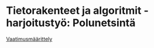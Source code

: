 # Tietorakenteet ja algoritmit -harjoitustyö: Polunetsintä

[Vaatimusmäärittely](https://github.com/magael/aastaar/blob/master/documentation/maarittely.md)
